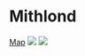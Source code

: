 # Mithlond

[Map](https://watabou.github.io/city-generator?size=61&seed=1151842901&name=Mithlond&citadel=1&urban_castle=1&plaza=1&temple=1&walls=1&shantytown=1&coast=1&river=0&greens=1&gates=-1&sea=1.2)
![](../images/Mithlond/mithlond.png)
![](../images/Mithlond/mithlond-2.png)
<seealso>
<category ref=""></category>
</seealso>